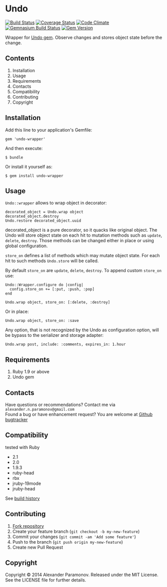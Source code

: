 Undo
==========
[![Build Status](https://travis-ci.org/AlexParamonov/undo-wrapper.png?branch=master)](https://travis-ci.org/AlexParamonov/undo-wrapper)
[![Coverage Status](https://coveralls.io/repos/AlexParamonov/undo-wrapper/badge.png?branch=master)](https://coveralls.io/r/AlexParamonov/undo-wrapper?branch=master)
[![Code Climate](https://codeclimate.com/github/AlexParamonov/undo-wrapper.png)](https://codeclimate.com/github/AlexParamonov/undo-wrapper)
[![Gemnasium Build Status](https://gemnasium.com/AlexParamonov/undo-wrapper.png)](http://gemnasium.com/AlexParamonov/undo-wrapper)
[![Gem Version](https://badge.fury.io/rb/undo-wrapper.png)](http://badge.fury.io/rb/undo-wrapper)

Wrapper for [Undo gem](https://github.com/AlexParamonov/undo).
Observe changes and stores object state before the change.

Contents
---------
1. Installation
1. Usage
1. Requirements
1. Contacts
1. Compatibility
1. Contributing
1. Copyright

Installation
------------

Add this line to your application's Gemfile:

    gem 'undo-wrapper'

And then execute:

    $ bundle

Or install it yourself as:

    $ gem install undo-wrapper


Usage
-----

`Undo::wrapper` allows to wrap object in decorator:

    decorated_object = Undo.wrap object
    decorated_object.destroy
    Undo.restore decorated_object.uuid

decorated_object is a pure decorator, so it quacks like original
object. The Undo will store object state on each hit to mutation
methods such as `update`, `delete`, `destroy`. Those methods can be
changed either in place or using global configuration.

`store_on` defines a list of methods which may mutate object state.
For each hit to such methods `Undo.store` will be called.

By default `store_on` are `update`, `delete`, `destroy`. To
append custom `store_on` use:

    Undo::Wrapper.configure do |config|
      config.store_on += [:put, :push, :pop]
    end

    Undo.wrap object, store_on: [:delete, :destroy]

Or in place:

    Undo.wrap object, store_on: :save

Any option, that is not recognized by the Undo as configuration
option, will be bypass to the serializer and storage adapter:

    Undo.wrap post, include: :comments, expires_in: 1.hour


Requirements
------------
1. Ruby 1.9 or above
1. Undo gem

Contacts
--------
Have questions or recommendations? Contact me via `alexander.n.paramonov@gmail.com`  
Found a bug or have enhancement request? You are welcome at [Github bugtracker](https://github.com/AlexParamonov/undo-wrapper/issues)


Compatibility
-------------
tested with Ruby

* 2.1
* 2.0
* 1.9.3
* ruby-head
* rbx
* jruby-19mode
* jruby-head

See [build history](http://travis-ci.org/#!/AlexParamonov/undo-wrapper/builds)


## Contributing

1. [Fork repository](http://github.com/AlexParamonov/undo-wrapper/fork)
2. Create your feature branch (`git checkout -b my-new-feature`)
3. Commit your changes (`git commit -am 'Add some feature'`)
4. Push to the branch (`git push origin my-new-feature`)
5. Create new Pull Request

Copyright
---------
Copyright © 2014 Alexander Paramonov.
Released under the MIT License. See the LICENSE file for further details.
